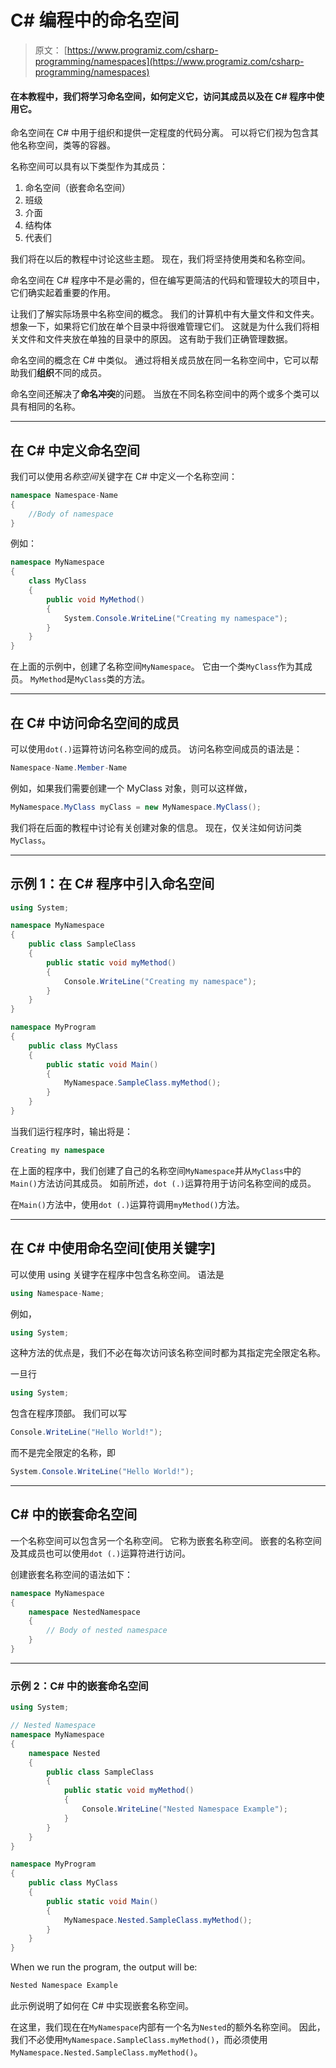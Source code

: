 # C# 编程中的命名空间

> 原文： [https://www.programiz.com/csharp-programming/namespaces](https://www.programiz.com/csharp-programming/namespaces)

#### 在本教程中，我们将学习命名空间，如何定义它，访问其成员以及在 C# 程序中使用它。

命名空间在 C# 中用于组织和提供一定程度的代码分离。 可以将它们视为包含其他名称空间，类等的容器。

名称空间可以具有以下类型作为其成员：

1.  命名空间（嵌套命名空间）
2.  班级
3.  介面
4.  结构体
5.  代表们

我们将在以后的教程中讨论这些主题。 现在，我们将坚持使用类和名称空间。

命名空间在 C# 程序中不是必需的，但在编写更简洁的代码和管理较大的项目中，它们确实起着重要的作用。

让我们了解实际场景中名称空间的概念。 我们的计算机中有大量文件和文件夹。 想象一下，如果将它们放在单个目录中将很难管理它们。 这就是为什么我们将相关文件和文件夹放在单独的目录中的原因。 这有助于我们正确管理数据。

命名空间的概念在 C# 中类似。 通过将相关成员放在同一名称空间中，它可以帮助我们**组织**不同的成员。

命名空间还解决了**命名冲突**的问题。 当放在不同名称空间中的两个或多个类可以具有相同的名称。

* * *

## 在 C# 中定义命名空间

我们可以使用*名称空间*关键字在 C# 中定义一个名称空间：

```cs
namespace Namespace-Name
{
    //Body of namespace
}

```

例如：

```cs
namespace MyNamespace
{
    class MyClass
    {
        public void MyMethod()
        {
            System.Console.WriteLine("Creating my namespace");
		}
	}
} 
```

在上面的示例中，创建了名称空间`MyNamespace`。 它由一个类`MyClass`作为其成员。 `MyMethod`是`MyClass`类的方法。

* * *

## 在 C# 中访问命名空间的成员

可以使用`dot(.)`运算符访问名称空间的成员。 访问名称空间成员的语法是：

```cs
Namespace-Name.Member-Name
```

例如，如果我们需要创建一个 MyClass 对象，则可以这样做，

```cs
MyNamespace.MyClass myClass = new MyNamespace.MyClass();
```

我们将在后面的教程中讨论有关创建对象的信息。 现在，仅关注如何访问类`MyClass`。

* * *

## 示例 1：在 C# 程序中引入命名空间

```cs
using System;

namespace MyNamespace
{
    public class SampleClass
    {
        public static void myMethod()
        {
            Console.WriteLine("Creating my namespace");
        }
    }
}

namespace MyProgram
{
    public class MyClass
    {
        public static void Main()
        {
            MyNamespace.SampleClass.myMethod();
        }
    }
} 
```

当我们运行程序时，输出将是：

```cs
Creating my namespace
```

在上面的程序中，我们创建了自己的名称空间`MyNamespace`并从`MyClass`中的`Main()`方法访问其成员。 如前所述，`dot (.)`运算符用于访问名称空间的成员。

在`Main()`方法中，使用`dot (.)`运算符调用`myMethod()`方法。

* * *

## 在 C# 中使用命名空间[使用关键字]

可以使用 using 关键字在程序中包含名称空间。 语法是

```cs
using Namespace-Name;
```

例如，

```cs
using System;
```

这种方法的优点是，我们不必在每次访问该名称空间时都为其指定完全限定名称。

一旦行

```cs
using System;
```

包含在程序顶部。 我们可以写

```cs
Console.WriteLine("Hello World!");
```

而不是完全限定的名称，即

```cs
System.Console.WriteLine("Hello World!");
```

* * *

## C# 中的嵌套命名空间

一个名称空间可以包含另一个名称空间。 它称为嵌套名称空间。 嵌套的名称空间及其成员也可以使用`dot (.)`运算符进行访问。

创建嵌套名称空间的语法如下：

```cs
namespace MyNamespace
{
    namespace NestedNamespace
    {
        // Body of nested namespace
	}
}

```

* * *

### 示例 2：C# 中的嵌套命名空间

```cs
using System;

// Nested Namespace
namespace MyNamespace
{
    namespace Nested
    {
        public class SampleClass
        {
            public static void myMethod()
            {
                Console.WriteLine("Nested Namespace Example");
            }
        }
    }
}

namespace MyProgram
{
    public class MyClass
    {
        public static void Main()
        {
            MyNamespace.Nested.SampleClass.myMethod();
        }
    }
} 
```

When we run the program, the output will be:

```cs
Nested Namespace Example
```

此示例说明了如何在 C# 中实现嵌套名称空间。

在这里，我们现在在`MyNamespace`内部有一个名为`Nested`的额外名称空间。 因此，我们不必使用`MyNamespace.SampleClass.myMethod()`，而必须使用`MyNamespace.Nested.SampleClass.myMethod()`。